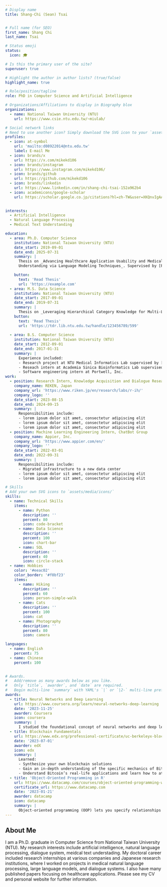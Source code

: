 ```yaml
---
# Display name
title: Shang-Chi (Sean) Tsai


# Full name (for SEO)
first_name: Shang Chi 
last_name: Tsai

# Status emoji
status:
  icon: 🎓

# Is this the primary user of the site?
superuser: true

# Highlight the author in author lists? (true/false)
highlight_name: true

# Role/position/tagline
role: PhD in Computer Science and Artificial Intelligence

# Organizations/Affiliations to display in Biography blox
organizations:
  - name: National Taiwan University (NTU)
    url: https://www.csie.ntu.edu.tw/~miulab/ 

# Social network links
# Need to use another icon? Simply download the SVG icon to your `assets/media/icons/` folder.
profiles:
  - icon: at-symbol
    url: 'mailto:d08922014@ntu.edu.tw'
    label: E-mail Me
  - icon: brands/x
    url: https://x.com/mikekd106
  - icon: brands/instagram
    url: https://www.instagram.com/mikekd106/
  - icon: brands/github
    url: https://github.com/mikekd106
  - icon: brands/linkedin
    url: https://www.linkedin.com/in/shang-chi-tsai-152a962b4 
  - icon: academicons/google-scholar
    url: https://scholar.google.co.jp/citations?hl=zh-TW&user=XKQnvIgAAAAJ 
  

interests:
  - Artificial Intelligence
  - Natural Language Processing
  - Medical Text Understanding

education:
  - area: Ph.D. Computer Science
    institution: National Taiwan University (NTU)
    date_start: 2019-09-01
    date_end: 2025-07-31
    summary: |
      Thesis on _Advancing Healthcare Application Usability and Medical Document
      Understanding via Language Modeling Techniques_. Supervised by [Prof Yun-Nung Chen](https://www.csie.ntu.edu.tw/~yvchen/). Presented papers at 5 conferences on medical NLP and dialogue systems.

    button:
      text: 'Read Thesis'
      url: 'https://example.com'
  - area: M.S. Data Science  
    institution: National Taiwan University (NTU)
    date_start: 2017-09-01
    date_end: 2019-07-31
    summary: |
      Thesis on _Leveraging Hierarchical Category Knowledge for Multi-Label Diagnostic Text Understanding_. Supervised by [Prof Yun-Nung Chen](https://www.csie.ntu.edu.tw/~yvchen/). Presented papers at 1 conferences on medical NLP.
    button:
      text: 'Read Thesis'
      url: 'https://tdr.lib.ntu.edu.tw/handle/123456789/599'
      
  - area: B.S. Computer Science 
    institution: National Taiwan University (NTU)
    date_start: 2012-09-01
    date_end: 2017-01-31
    summary: |
      Experience included:
      - Research project at NTU Medical Informatics Lab supervised by [Prof Fei-Pei Lai](https://sites.google.com/site/medinfolabatntu/%E9%A6%96%E9%A0%81?authuser=0)
      - Reseach intern at Academia Sinica Bioinformatics Lab supervised by [Prof Huai-Kuang Tsai](https://homepage.iis.sinica.edu.tw/pages/hktsai/contact_zh.html)
      - Software engineering intern at Portwell, Inc.
work:
  - position: Research Intern, Knowledge Acquisition and Dialogue Research Team 
    company_name: REKEN, Japan
    company_url: 'https://www.riken.jp/en/research/labs/r-ih/'
    company_logo: ''
    date_start: 2023-08-15
    date_end: 2024-09-15
    summary: |
      Responsibilities include:
      - lorem ipsum dolor sit amet, consectetur adipiscing elit
      - lorem ipsum dolor sit amet, consectetur adipiscing elit
      - lorem ipsum dolor sit amet, consectetur adipiscing elit
  - position: Machine Learning Engineering Intern, ChatBot Group
    company_name: Appier, Inc.
    company_url: 'https://www.appier.com/en/'
    company_logo: ''
    date_start: 2022-03-01
    date_end: 2022-09-31
    summary: |
      Responsibilities include:
      - Migrated infrastructure to a new data center
      - lorem ipsum dolor sit amet, consectetur adipiscing elit
      - lorem ipsum dolor sit amet, consectetur adipiscing elit

# Skills
# Add your own SVG icons to `assets/media/icons/`
skills:
  - name: Technical Skills
    items:
      - name: Python
        description: ''
        percent: 80
        icon: code-bracket
      - name: Data Science
        description: ''
        percent: 100
        icon: chart-bar
      - name: SQL
        description: ''
        percent: 40
        icon: circle-stack
  - name: Hobbies
    color: '#eeac02'
    color_border: '#f0bf23'
    items:
      - name: Hiking
        description: ''
        percent: 60
        icon: person-simple-walk
      - name: Cats
        description: ''
        percent: 100
        icon: cat
      - name: Photography
        description: ''
        percent: 80
        icon: camera

languages:
  - name: English
    percent: 75
  - name: Chinese
    percent: 100
  

# Awards.
#   Add/remove as many awards below as you like.
#   Only `title`, `awarder`, and `date` are required.
#   Begin multi-line `summary` with YAML's `|` or `|2-` multi-line prefix and indent 2 spaces below.
awards:
  - title: Neural Networks and Deep Learning
    url: https://www.coursera.org/learn/neural-networks-deep-learning
    date: '2023-11-25'
    awarder: Coursera
    icon: coursera
    summary: |
      I studied the foundational concept of neural networks and deep learning. By the end, I was familiar with the significant technological trends driving the rise of deep learning; build, train, and apply fully connected deep neural networks; implement efficient (vectorized) neural networks; identify key parameters in a neural network’s architecture; and apply deep learning to your own applications.
  - title: Blockchain Fundamentals
    url: https://www.edx.org/professional-certificate/uc-berkeleyx-blockchain-fundamentals
    date: '2023-07-01'
    awarder: edX
    icon: edx
    summary: |
      Learned:
      - Synthesize your own blockchain solutions
      - Gain an in-depth understanding of the specific mechanics of Bitcoin
      - Understand Bitcoin’s real-life applications and learn how to attack and destroy Bitcoin, Ethereum, smart contracts and Dapps, and alternatives to Bitcoin’s Proof-of-Work consensus algorithm
  - title: 'Object-Oriented Programming in R'
    url: https://www.datacamp.com/courses/object-oriented-programming-with-s3-and-r6-in-r
    certificate_url: https://www.datacamp.com
    date: '2023-01-21'
    awarder: datacamp
    icon: datacamp
    summary: |
      Object-oriented programming (OOP) lets you specify relationships between functions and the objects that they can act on, helping you manage complexity in your code. This is an intermediate level course, providing an introduction to OOP, using the S3 and R6 systems. S3 is a great day-to-day R programming tool that simplifies some of the functions that you write. R6 is especially useful for industry-specific analyses, working with web APIs, and building GUIs.
---
```


## About Me

I am a Ph.D. graduate in Computer Science from National Taiwan University (NTU). My research interests include artificial intelligence, natural language processing, dialogue system, meidcal text understading. My doctoral career included research internships at various companies and Japanese research institutions, where I worked on projects in medical natural language processing, large language models, and dialogue systems. I also have many published papers focusing on healthcare applications. Please see my CV and personal website for further information.

